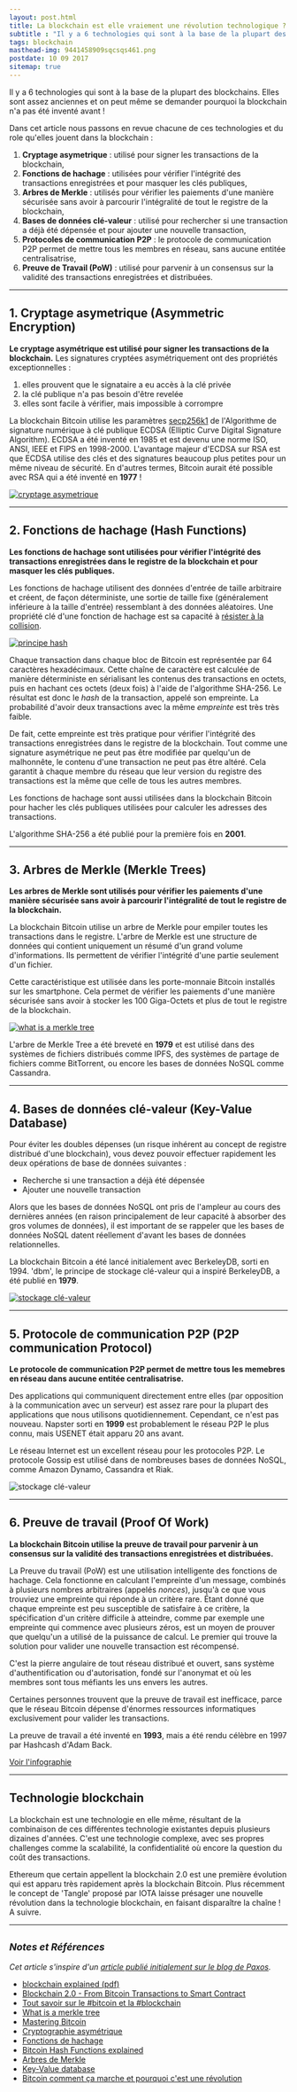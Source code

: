 ```yaml
---
layout: post.html
title: La blockchain est elle vraiement une révolution technologique ?
subtitle : "Il y a 6 technologies qui sont à la base de la plupart des blockchains : cryptage asymetrique 1977, les fonctions de hachage 2001, les arbres de Merkle 1979, les bases de données clé-valeur 1979, les protocoles de communication P2P 1999, la Preuve de Travail 1993. Elles sont assez anciennes et on peut même se demander pourquoi la blockchain n'a pas été inventé avant !"
tags: blockchain
masthead-img: 9441458909sqcsqs461.png
postdate: 10 09 2017
sitemap: true
---
```


Il y a 6 technologies qui sont à la base de la plupart des blockchains. Elles sont assez anciennes et on peut même se demander pourquoi la blockchain n'a pas été inventé avant !

Dans cet article nous passons en revue chacune de ces technologies et du role qu'elles jouent dans la blockchain : 

1. **Cryptage asymetrique** : utilisé pour signer les transactions de la blockchain,
2. **Fonctions de hachage** : utilisées pour vérifier l'intégrité des transactions enregistrées et pour masquer les clés publiques,
3. **Arbres de Merkle** : utilisés pour vérifier les paiements d'une manière sécurisée sans avoir à parcourir l'intégralité de tout le registre de la blockchain,
4. **Bases de données clé-valeur** : utilisé pour rechercher si une transaction a déjà été dépensée et pour ajouter une nouvelle transaction,
5. **Protocoles de communication P2P** : le protocole de communication P2P permet de mettre tous les membres en réseau, sans aucune entitée centralisatrise, 
6. **Preuve de Travail (PoW)** : utilisé pour parvenir à un consensus sur la validité des transactions enregistrées et distribuées.

---

## 1. Cryptage asymetrique (Asymmetric Encryption)

**Le cryptage asymétrique est utilisé pour signer les transactions de la blockchain.** Les signatures cryptées asymétriquement ont des propriétés exceptionnelles :

1. elles prouvent que le signataire a eu accès à la clé privée
1. la clé publique n'a pas besoin d'être revelée
1. elles sont facile à vérifier, mais impossible à corrompre

La blockchain Bitcoin utilise les paramètres [secp256k1](https://en.bitcoin.it/wiki/Secp256k1) de l'Algorithme de signature numérique à clé publique ECDSA (Elliptic Curve Digital Signature Algorithm). ECDSA a été inventé en 1985 et est devenu une norme ISO, ANSI, IEEE et FIPS en 1998-2000. L'avantage majeur d'ECDSA sur RSA est que ECDSA utilise des clés et des signatures beaucoup plus petites pour un même niveau de sécurité. En d'autres termes, Bitcoin aurait été possible avec RSA qui a été inventé en **1977** !

<a href="http://jrruethe.github.io/blog/2014/10/25/cryptography-primer/"><img class="img-shadow mx-auto d-block" src="/assets/img/asymencsnap894356.png" alt="cryptage asymetrique"></a>

---

## 2. Fonctions de hachage (Hash Functions)

**Les fonctions de hachage sont utilisées pour vérifier l'intégrité des transactions enregistrées dans le registre de la blockchain et pour masquer les clés publiques.**

Les fonctions de hachage utilisent des données d'entrée de taille arbitraire et créent, de façon déterministe, une sortie de taille fixe (généralement inférieure à la taille d'entrée) ressemblant à des données aléatoires. Une propriété clé d'une fonction de hachage est sa capacité à [résister à la collision](https://fr.wikipedia.org/wiki/R%C3%A9sistance_aux_collisions).

<a href="https://fr.wikipedia.org/wiki/Fonction_de_hachage"><img class="img-shadow mx-auto d-block" src="/assets/img/520px-Hash_function_fr.svg.png" alt="principe hash"></a>

Chaque transaction dans chaque bloc de Bitcoin est représentée par 64 caractères hexadécimaux. Cette chaîne de caractère est calculée de manière déterministe en sérialisant les contenus des transactions en octets, puis en hachant ces octets (deux fois) à l'aide de l'algorithme SHA-256. Le résultat est donc le _hash_ de la transaction, appelé son empreinte. La probabilité d'avoir deux transactions avec la même _empreinte_ est très très faible.

De fait, cette empreinte est très pratique pour vérifier l'intégrité des transactions enregistrées dans le registre de la blockchain. Tout comme une signature asymétrique ne peut pas être modifiée par quelqu'un de malhonnête, le contenu d'une transaction ne peut pas être altéré. Cela garantit à chaque membre du réseau que leur version du registre des transactions est la même que celle de tous les autres membres.

Les fonctions de hachage sont aussi utilisées dans la blockchain Bitcoin pour hacher les clés publiques utilisées pour calculer les adresses des transactions.

L'algorithme SHA-256 a été publié pour la première fois en **2001**.

---

## 3. Arbres de Merkle (Merkle Trees)

**Les arbres de Merkle sont utilisés pour vérifier les paiements d'une manière sécurisée sans avoir à parcourir l'intégralité de tout le registre de la blockchain.**

La blockchain Bitcoin utilise un arbre de Merkle pour empiler toutes les transactions dans le registre. L'arbre de Merkle est une structure de données qui contient uniquement un résumé d'un grand volume d'informations. Ils permettent de vérifier l'intégrité d'une partie seulement d'un fichier.

Cette caractéristique est utilisée dans les porte-monnaie Bitcoin installés sur les smartphone. Cela permet de vérifier les paiements d'une manière sécurisée sans avoir à stocker les 100 Giga-Octets et plus de tout le registre de la blockchain.

<a href="https://www.weusecoins.com/what-is-a-merkle-tree/"><img class="img-shadow mx-auto d-block" src="/assets/img/what-is-a-merkel-tree.jpg" alt="what is a merkle tree"></a>

L'arbre de Merkle Tree a été breveté en **1979** et est utilisé dans des systèmes de fichiers distribués comme IPFS, des systèmes de partage de fichiers comme BitTorrent, ou encore les bases de données NoSQL comme Cassandra.

---

## 4. Bases de données clé-valeur (Key-Value Database)

Pour éviter les doubles dépenses (un risque inhérent au concept de registre distribué d'une blockchain), vous devez pouvoir effectuer rapidement les deux opérations de base de données suivantes :

- Recherche si une transaction a déjà été dépensée
- Ajouter une nouvelle transaction

Alors que les bases de données NoSQL ont pris de l'ampleur au cours des dernières années (en raison principalement de leur capacité à absorber des gros volumes de données), il est important de se rappeler que les bases de données NoSQL datent réellement d'avant les bases de données relationnelles.

La blockchain Bitcoin a été lancé initialement avec BerkeleyDB, sorti en 1994. 'dbm', le principe de stockage clé-valeur qui a inspiré BerkeleyDB, a été publié en **1979**.

<a href="https://blog.barthe.ph/2014/07/23/compute-bitcoin-balance-nodejs/"><img class="img-shadow mx-auto d-block" src="/assets/img/btc_keypool_wallet.png" alt="stockage clé-valeur"></a>

---

## 5. Protocole de communication P2P (P2P communication Protocol)

**Le protocole de communication P2P permet de mettre tous les memebres en réseau dans aucune entitée centralisatrise.**

Des applications qui communiquent directement entre elles (par opposition à la communication avec un serveur) est assez rare pour la plupart des applications que nous utilisons quotidiennement. Cependant, ce n'est pas nouveau. Napster sorti en **1999** est probablement le réseau P2P le plus connu, mais USENET était apparu 20 ans avant.

Le réseau Internet est un excellent réseau pour les protocoles P2P. Le protocole Gossip est utilisé dans de nombreuses bases de données NoSQL, comme Amazon Dynamo, Cassandra et Riak.

<img class="img-shadow mx-auto d-block" src="/assets/img/6XGsvJkpPo51HlPVHxFQdddd.png" alt="stockage clé-valeur">

---

## 6. Preuve de travail (Proof Of Work)

**La blockchain Bitcoin utilise la preuve de travail pour parvenir à un consensus sur la validité des transactions enregistrées et distribuées.**

La Preuve du travail (PoW) est une utilisation intelligente des fonctions de hachage. Cela fonctionne en calculant l'empreinte d'un message, combinés à plusieurs nombres arbitraires (appelés _nonces_), jusqu'à ce que vous trouviez une empreinte qui réponde à un critère rare. Étant donné que chaque empreinte est peu susceptible de satisfaire à ce critère, la spécification d'un critère difficile à atteindre, comme par exemple une empreinte qui commence avec plusieurs zéros, est un moyen de prouver que quelqu'un a utilisé de la puissance de calcul. Le premier qui trouve la solution pour valider une nouvelle transaction est récompensé.

C'est la pierre angulaire de tout réseau distribué et ouvert, sans système d'authentification ou d'autorisation, fondé sur l'anonymat et où les membres sont tous méfiants les uns envers les autres.

Certaines personnes trouvent que la preuve de travail est inefficace, parce que le réseau Bitcoin dépense d'énormes ressources informatiques exclusivement pour valider les transactions.

La preuve de travail a été inventé en **1993**, mais a été rendu célèbre en 1997 par Hashcash d'Adam Back.

<a href="/assets/img/what-is-proof-of-work.png">Voir l'infographie</a>

---

## Technologie blockchain

La blockchain est une technologie en elle même, résultant de la combinaison de ces différentes technologie existantes depuis plusieurs dizaines d'années. C'est une technologie complexe, avec ses propres challenges comme la scalabilité, la confidentialité où encore la question du coût des transactions.

Ethereum que certain appellent la blockchain 2.0 est une première évolution qui est apparu très rapidement après la blockchain Bitcoin. Plus récemment le concept de 'Tangle' proposé par IOTA laisse présager une nouvelle révolution dans la technologie blockchain, en faisant disparaître la chaîne ! A suivre.

---

## <small>_Notes et Références_</small>

_Cet article s'inspire d'un [article publié initialement sur le blog de Paxos](https://eng.paxos.com/the-blockchain-is-evolutionary-not-revolutionary)._

- [blockchain explained (pdf)](https://www.niceideas.ch/blockchain_explained.pdf)
- [Blockchain 2.0 - From Bitcoin Transactions to Smart Contract](https://www.niceideas.ch/roller2/badtrash/entry/blockchain-2-0-from-bitcoin)
- [Tout savoir sur le #bitcoin et la #blockchain](https://fr.slideshare.net/vchriqui/tout-savoir-sur-le-bitcoin-et-la-blockchain)
- [What is a merkle tree](https://www.weusecoins.com/what-is-a-merkle-tree/)
- [Mastering Bitcoin](http://chimera.labs.oreilly.com/books/1234000001802)
- [Cryptographie asymétrique](https://fr.wikipedia.org/wiki/Cryptographie_asym%C3%A9trique)
- [Fonctions de hachage](https://fr.wikipedia.org/wiki/Fonction_de_hachage)
- [Bitcoin Hash Functions explained](https://www.coindesk.com/bitcoin-hash-functions-explained/)
- [Arbres de Merkle](https://fr.wikipedia.org/wiki/Arbre_de_Merkle)
- [Key-Value database](https://en.wikipedia.org/wiki/Key-value_database)
- [Bitcoin comment ça marche et pourquoi c'est une révolution](https://fr.slideshare.net/straumat/bitcoin-comment-a-marche-et-pourquoi-cest-une-rvolution)
